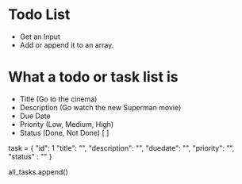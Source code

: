 # Todo List
- Get an Input
- Add or append it to an array.

# What a todo or task list is
- Title (Go to the cinema)
- Description (Go watch the new Superman movie)
- Due Date
- Priority (Low, Medium, High)
- Status (Done, Not Done) [ ]


task = {
    "id": 1
    "title": "",
    "description": "",
    "duedate": "",
    "priority": "",
    "status" : ""
}

all_tasks.append()

